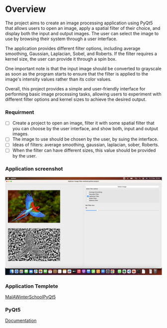 # Overview
The project aims to create an image processing application using PyQt5 that allows users to open an image, apply a spatial filter of their choice, and display both the input and output images. The user can select the image to use by browsing their system through a user interface.

The application provides different filter options, including average smoothing, Gaussian, Laplacian, Sobel, and Roberts. If the filter requires a kernel size, the user can provide it through a spin box.

One important note is that the input image should be converted to grayscale as soon as the program starts to ensure that the filter is applied to the image's intensity values rather than its color values.

Overall, this project provides a simple and user-friendly interface for performing basic image processing tasks, allowing users to experiment with different filter options and kernel sizes to achieve the desired output.

### Requirment
- [ ] Create a project to open an image, filter it with some spatial filter that you can choose by the user interface, and show both, input and output images.
- [ ] The image to use should be chosen by the user, by suing the interface.
- [ ] Ideas of filters: average smoothing, gaussian, laplacian, sober, Roberts.
- [ ] When the filter can have different sizes, this value should be provided by the user.

### Application screenshot
![app screenshot](/application.png)

### Application Templete 
[MaIAWinterSchoolPyQt5](https://github.com/joako1991/MaIAWinterSchoolPyQt5/)
### PyQt5
[Documentation](https://doc.qt.io/qtforpython/)